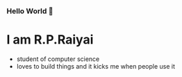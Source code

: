 ### Hello World 👋
<h1>I am R.P.Raiyai</h1>

- student of computer science
- loves to build things and it kicks me when people use it
